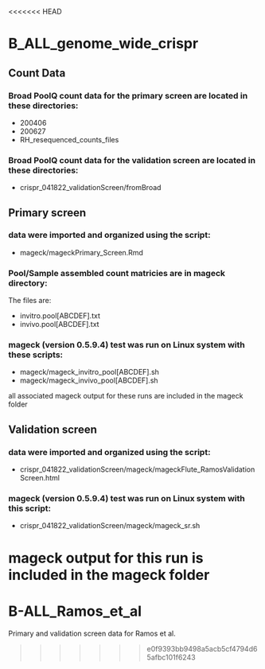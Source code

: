 <<<<<<< HEAD
# B_ALL_genome_wide_crispr

## Count Data

### Broad PoolQ count data for the primary screen are located in these directories:
- 200406
- 200627
- RH_resequenced_counts_files

### Broad PoolQ count data for the validation screen are located in these directories:

- crispr_041822_validationScreen/fromBroad

## Primary screen 

### data were imported and organized using the script:
- mageck/mageckPrimary_Screen.Rmd

### Pool/Sample assembled count matricies are in mageck directory:
The files are:
- invitro.pool[ABCDEF].txt
- invivo.pool[ABCDEF].txt

### mageck (version 0.5.9.4) test was run on Linux system with these scripts:
- mageck/mageck_invitro_pool[ABCDEF].sh
- mageck/mageck_invivo_pool[ABCDEF].sh

all associated mageck output for these runs are included in the mageck folder

## Validation screen

### data were imported and organized using the script:

- crispr_041822_validationScreen/mageck/mageckFlute_RamosValidationScreen.html

### mageck (version 0.5.9.4) test was run on Linux system with this script:

- crispr_041822_validationScreen/mageck/mageck_sr.sh

mageck output for this run is included in the mageck folder
=======
# B-ALL_Ramos_et_al
Primary and validation screen data for Ramos et al.
>>>>>>> e0f9393bb9498a5acb5cf4794d65afbc101f6243
